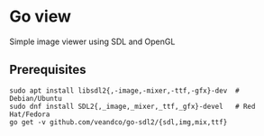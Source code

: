 # Go view

Simple image viewer using SDL and OpenGL

## Prerequisites

    sudo apt install libsdl2{,-image,-mixer,-ttf,-gfx}-dev  # Debian/Ubuntu
    sudo dnf install SDL2{,_image,_mixer,_ttf,_gfx}-devel   # Red Hat/Fedora
    go get -v github.com/veandco/go-sdl2/{sdl,img,mix,ttf}
